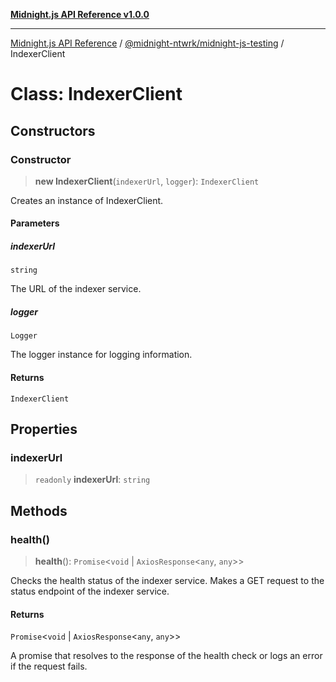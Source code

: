 [**Midnight.js API Reference v1.0.0**](../../../README.md)

***

[Midnight.js API Reference](../../../packages.md) / [@midnight-ntwrk/midnight-js-testing](../README.md) / IndexerClient

# Class: IndexerClient

## Constructors

### Constructor

> **new IndexerClient**(`indexerUrl`, `logger`): `IndexerClient`

Creates an instance of IndexerClient.

#### Parameters

##### indexerUrl

`string`

The URL of the indexer service.

##### logger

`Logger`

The logger instance for logging information.

#### Returns

`IndexerClient`

## Properties

### indexerUrl

> `readonly` **indexerUrl**: `string`

## Methods

### health()

> **health**(): `Promise`\<`void` \| `AxiosResponse`\<`any`, `any`\>\>

Checks the health status of the indexer service.
Makes a GET request to the status endpoint of the indexer service.

#### Returns

`Promise`\<`void` \| `AxiosResponse`\<`any`, `any`\>\>

A promise that resolves to the response of the health check or logs an error if the request fails.
